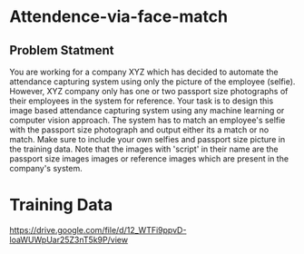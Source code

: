 # Attendence-via-face-match
## Problem Statment
You are working for a company XYZ which has decided to automate the attendance capturing system using only the picture of the employee (selfie). However, XYZ company only has one or two passport size photographs of their employees in the system for reference.
Your task is to design this image based attendance capturing system using any
machine learning or computer vision approach. The system has to match an employee's selfie with the passport size photograph and output either its a match or no match.
Make sure to include your own selfies and passport size picture in the training data. Note that the images with 'script' in their name are the passport size images images or reference images which are present in the company's system.

# Training Data
  https://drive.google.com/file/d/12_WTFi9ppvD-loaWUWpUar25Z3nT5k9P/view
